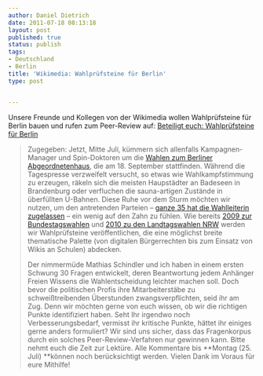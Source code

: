 ```yaml
---
author: Daniel Dietrich
date: 2011-07-18 08:13:18
layout: post
published: true
status: publish
tags:
- Deutschland
- Berlin
title: 'Wikimedia: Wahlprüfsteine für Berlin'
type: post


---
```


Unsere Freunde und Kollegen von der Wikimedia wollen Wahlprüfsteine für Berlin bauen und rufen zum Peer-Review auf: [Beteiligt euch: Wahlprüfsteine für Berlin](http://blog.wikimedia.de/2011/07/18/wahlpruefsteine-berlin-entwurf/)

> Zugegeben: Jetzt, Mitte Juli, kümmern sich allenfalls Kampagnen-Manager und Spin-Doktoren um die [Wahlen zum Berliner Abgeordnetenhaus](http://de.wikipedia.org/wiki/Wahl_zum_Abgeordnetenhaus_von_Berlin_2011), die am 18. September stattfinden. Während die Tagespresse verzweifelt versucht, so etwas wie Wahlkampfstimmung zu erzeugen, räkeln sich die meisten Haupstädter an Badeseen in Brandenburg oder verfluchen die sauna-artigen Zustände in überfüllten U-Bahnen. Diese Ruhe vor dem Sturm möchten wir nutzen, um den antretenden Parteien – [ganze 35 hat die Wahlleiterin zugelassen](http://www.wahlen-berlin.de/wahlen/be2011/UebersichtZugelasseneParteien.pdf) – ein wenig auf den Zahn zu fühlen. Wie bereits [2009 zur Bundestagswahlen](http://wikimedia.de/wiki/Wahlpr%C3%BCfsteine_2009) und [2010 zu den Landtagswahlen NRW](http://blog.wikimedia.de/wp-content/uploads/Wahlpr%C3%BCfsteine-zur-Landtagswahl-NRW.pdf) werden wir Wahlprüfsteine veröffentlichen, die eine möglichst breite thematische Palette (von digitalen Bürgerrechten bis zum Einsatz von Wikis an Schulen) abdecken.
> 
> Der nimmermüde Mathias Schindler und ich haben in einem ersten Schwung 30 Fragen entwickelt, deren Beantwortung jedem Anhänger Freien Wissens die Wahlentscheidung leichter machen soll. Doch bevor die politischen Profis ihre Mitarbeiterstäbe zu schweißtreibenden Überstunden zwangsverpflichten, seid ihr am Zug. Denn wir möchten gerne von euch wissen, ob wir die richtigen Punkte identifiziert haben. Seht Ihr irgendwo noch Verbesserungsbedarf, vermisst ihr kritische Punkte, hättet ihr einiges gerne anders formuliert? Wir sind uns sicher, dass das Fragenkorpus durch ein solches Peer-Review-Verfahren nur gewinnen kann. Bitte nehmt euch die Zeit zur Lektüre. Alle Kommentare bis **Montag (25. Juli) **können noch berücksichtigt werden. Vielen Dank im Voraus für eure Mithilfe!